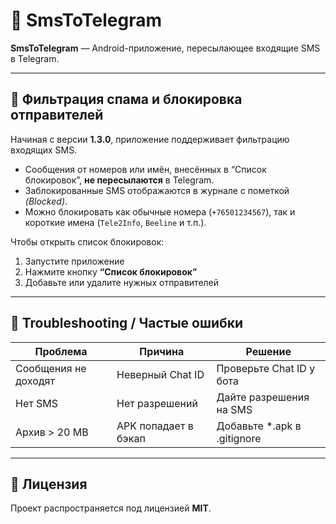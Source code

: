 # 📱 SmsToTelegram

**SmsToTelegram** — Android-приложение, пересылающее входящие SMS в Telegram.

---

## 🚫 Фильтрация спама и блокировка отправителей

Начиная с версии **1.3.0**, приложение поддерживает фильтрацию входящих SMS.

- Сообщения от номеров или имён, внесённых в “Список блокировок”, **не пересылаются** в Telegram.
- Заблокированные SMS отображаются в журнале с пометкой *(Blocked)*.
- Можно блокировать как обычные номера (`+76501234567`), так и короткие имена (`Tele2Info`, `Beeline` и т.п.).

Чтобы открыть список блокировок:
1. Запустите приложение  
2. Нажмите кнопку **“Список блокировок”**
3. Добавьте или удалите нужных отправителей

---

## 🧩 Troubleshooting / Частые ошибки

| Проблема | Причина | Решение |
|-----------|----------|----------|
| Сообщения не доходят | Неверный Chat ID | Проверьте Chat ID у бота |
| Нет SMS | Нет разрешений | Дайте разрешения на SMS |
| Архив > 20 MB | APK попадает в бэкап | Добавьте *.apk в .gitignore |

---

## 📄 Лицензия

Проект распространяется под лицензией **MIT**.
